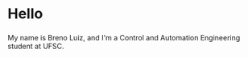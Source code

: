<h1 align="left">Hello</h1>

###

<p align="left">My name is Breno Luiz, and I'm a Control and Automation Engineering student at UFSC.</p>

###
